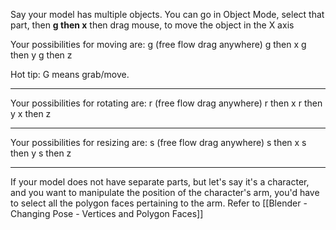 
Say your model has multiple objects. You can go in Object Mode, select that part, then
**g then x** then drag mouse, to move the object in the X axis

Your possibilities for moving are:
g (free flow drag anywhere)
g then x
g then y
g then z

Hot tip: G means grab/move.


---

Your possibilities for rotating are:
r (free flow drag anywhere)
r then x
r then y
x then z

---

Your possibilities for resizing are:
s (free flow drag anywhere)
s then x
s then y
s then z


---

If your model does not have separate parts, but let's say it's a character, and you want to manipulate the position of the character's arm, you'd have to select all the polygon faces pertaining to the arm. Refer to [[Blender - Changing Pose - Vertices and Polygon Faces]]

